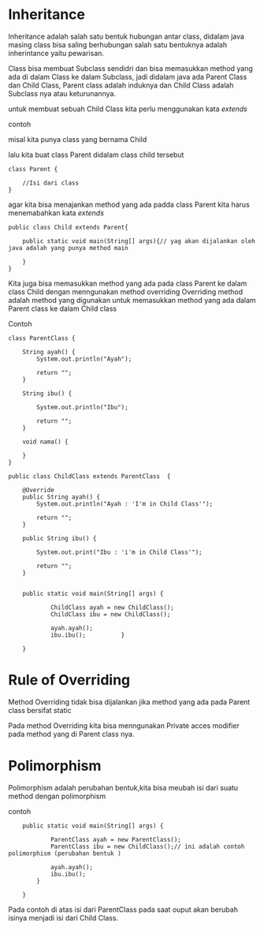 # Inheritance 

Inheritance adalah salah satu bentuk hubungan antar class, didalam java masing class bisa saling berhubungan salah satu bentuknya adalah inherintance yaitu pewarisan.

Class bisa membuat Subclass sendidri dan bisa memasukkan method yang ada di dalam Class ke dalam Subclass, jadi didalam java ada Parent Class dan Child Class, Parent class adalah induknya dan Child Class adalah Subclass nya atau keturunannya.

untuk membuat sebuah Child Class kita perlu menggunakan kata *extends* 

contoh

misal kita punya class yang bernama Child

lalu kita buat class Parent didalam class child tersebut

	class Parent {

		//Isi dari class
	}

agar kita bisa menajankan method yang ada padda class Parent kita harus menemabahkan kata 
*extends*

	public class Child extends Parent{

		public static void main(String[] args){// yag akan dijalankan oleh java adalah yang punya method main

		}
	}

Kita juga bisa memasukkan method yang ada pada class Parent ke dalam class Child dengan menngunakan method overriding
Overriding method adalah method yang digunakan untuk memasukkan method yang ada dalam Parent class ke dalam Child class

Contoh 

	class ParentClass {

		String ayah() {
			System.out.println("Ayah");
		
			return "";
		}
	
	 	String ibu() {
		
			System.out.println("Ibu");
		
			return "";
		}
	
		void nama() {
		
		}
	}

	public class ChildClass extends ParentClass  {
		
		@Override
		public String ayah() {
			System.out.println("Ayah : 'I'm in Child Class'");
			
			return "";
		}
		
		public String ibu() {
			
			System.out.print("Ibu : 'i'm in Child Class'");
			
			return "";
		}
		
	
		public static void main(String[] args) {
				
				ChildClass ayah = new ChildClass();
				ChildClass ibu = new ChildClass();
				
				ayah.ayah();
				ibu.ibu();			}
				
		}


# Rule of Overriding 

Method Overriding tidak bisa dijalankan jika method yang ada pada Parent class bersifat static

Pada method Overriding kita bisa menngunakan Private acces modifier pada method yang di Parent class nya.


# Polimorphism 

Polimorphism adalah perubahan bentuk,kita bisa meubah isi dari suatu method dengan polimorphism

contoh 

		public static void main(String[] args) {
				
				ParentClass ayah = new ParentClass();
				ParentClass ibu = new ChildClass();// ini adalah contoh polimorphism (perubahan bentuk )
				
				ayah.ayah();
				ibu.ibu();			
			}
				
		}

Pada contoh di atas isi dari ParentClass pada saat ouput akan berubah isinya menjadi isi dari Child Class.
